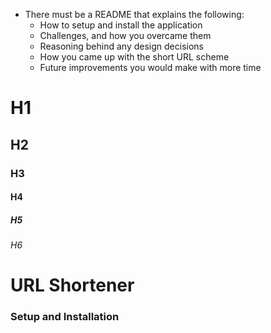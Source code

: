 - There must be a README that explains the following:
  - How to setup and install the application
  - Challenges, and how you overcame them
  - Reasoning behind any design decisions
  - How you came up with the short URL scheme
  - Future improvements you would make with more time

# H1
## H2
### H3
#### H4
##### H5
###### H6

# URL Shortener 


### Setup and Installation